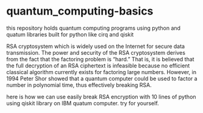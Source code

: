 # quantum_computing-basics

this repository holds quantum computing programs using python and quatum libraries built for python like cirq and qiskit

RSA cryptosystem which is widely used on the Internet for secure data transmission. The power and security of the RSA cryptosystem derives from the fact that the factoring problem is “hard.” That is, it is believed that the full decryption of an RSA ciphertext is infeasible because no efficient classical algorithm currently exists for factoring large numbers. However, in 1994 Peter Shor showed that a quantum computer could be used to factor a number
in polynomial time, thus effectively breaking RSA.

here is how we can use easily break RSA encryption with 10 lines of python using qiskit library on IBM quatum computer. try for yourself.

